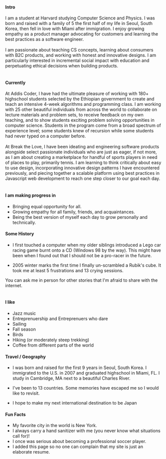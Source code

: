 
#### Intro
I am a student at Harvard studying Computer Science and Physics. I was born and raised with a family of 5 the first half of my life in Seoul, South Korea, then fell in love with Miami after immigration. I enjoy growing empathy as a product manager advocating for customers and learning the best practices as a software engineer.
<br><br>
I am passionate about teaching CS concepts, learning about consumers with B2C products, and working with honest and innovative designs. I am particularly interested in incremental social impact with education and perpetuating ethical decisions when building products.
<br><br>
#### Currently
At Addis Coder, I have had the ultimate pleasure of working with 180+ highschool students selected by the Ethiopian government to create and teach an intensive 4-week algorithms and programming class. I am working with 25 other beautiful individuals from across the world to collaborate on lecture materials and problem sets, to receive feedback on my own teaching, and to show students exciting problem solving opportunities in computer science. Students in the program come from a broad spectrum of experience level; some students knew of recursion while some students had never typed on a computer before.
<br><br>
At Break the Love, I have been ideating and engineering software products alongside select passionate individuals who are just as eager, if not more, as I am about creating a marketplace for handful of sports players in need of places to play, primarily tennis. I am learning to think critically about easy to use design, incorporating innovative design patterns I have encountered previously, and piecing together a scalable platform using best practices in Javascript web development to reach one step closer to our goal each day.
<br><br>

#### I am making progress in
- Bringing equal opportunity for all.
- Growing empathy for all family, friends, and acquaintances.
- Being the best version of myself each day to grow personally and technically.

#### Some History

- I first touched a computer when my older siblings introduced a Lego car racing game burnt onto a CD (Windows 98 by the way). This might have been when I found out that I should not be a pro-racer in the future.

- 2005 winter marks the first time I finally un-scrambled a Rubik's cube. It took me at least 5 frustrations and 13 crying sessions.

You can ask me in person for other stories that I'm afraid to share with the internet.
<br><br>
#### I like
- Jazz music
- Entreprenuership and Entreprenuers who dare
- Sailing
- Fall season
- Birds
- Hiking (or moderately steep trekking)
- Coffee from different parts of the world

#### Travel / Geography

- I was born and raised for the first 9 years in Seoul, South Korea. I immigrated to the U.S. in 2007 and graduated highschool in Miami, FL. I study in Cambridge, MA next to a beautiful Charles River.

- I've been to 13 countries. Some memories have escaped me so I would like to revisit.

- I hope to make my next international destination to be Japan

#### Fun Facts

- My favorite city in the world is New York.
- I always carry a hand sanitizer with me (you never know what situations call for)!
- I once was serious about becoming a professional soccer player.
- I added this page so no one can complain that my site is just an elaborate resume.
